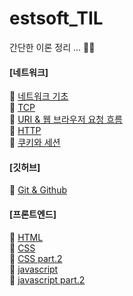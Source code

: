 # estsoft_TIL
간단한 이론 정리 ... ✍🏻

#### [네트워크]
📒 [네트워크 기초](https://github.com/tndls2/estsoft_TIL/blob/main/network/network_init.md)  
📒 [TCP](https://github.com/tndls2/estsoft_TIL/blob/main/network/tcp.md)  
📒 [URI & 웹 브라우저 요청 흐름](https://github.com/tndls2/estsoft_TIL/blob/main/network/uri.md)  
📒 [HTTP](https://github.com/tndls2/estsoft_TIL/blob/main/network/http.md)  
📒 [쿠키와 세션](https://github.com/tndls2/estsoft_TIL/blob/main/network/cookie_and_session.md)  

#### [깃허브]
📒 [Git & Github](https://github.com/tndls2/estsoft_TIL/blob/main/git/git_and_github.md)   

#### [프론트엔드]
📒 [HTML](https://github.com/tndls2/estsoft_TIL/blob/main/front_end/html.md)  
📒 [CSS](https://github.com/tndls2/estsoft_TIL/blob/main/front_end/css.md)    
📒 [CSS part.2](https://github.com/tndls2/estsoft_TIL/blob/main/front_end/css_part2.md)  
📒 [javascript](https://github.com/tndls2/estsoft_TIL/blob/main/front_end/javascript.md)  
📒 [javascript part.2](https://github.com/tndls2/estsoft_TIL/blob/main/front_end/javascript_part2.md) 
